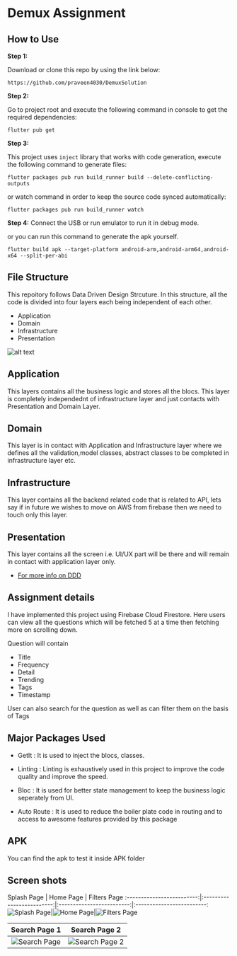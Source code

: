 # **Demux Assignment**

## How to Use

**Step 1:**

Download or clone this repo by using the link below:

```
https://github.com/praveen4030/DemuxSolution
```

**Step 2:**

Go to project root and execute the following command in console to get the required dependencies: 

```
flutter pub get
```

**Step 3:**

This project uses `inject` library that works with code generation, execute the following command to generate files:

```
flutter packages pub run build_runner build --delete-conflicting-outputs
```

or watch command in order to keep the source code synced automatically:

```
flutter packages pub run build_runner watch
```

**Step 4:**
Connect the USB or run emulator to run it in debug mode.

or you can run this command to generate the apk yourself.

```
flutter build apk --target-platform android-arm,android-arm64,android-x64 --split-per-abi
```

## File Structure
This repoitory follows Data Driven Design Strcuture.
In this structure, all the code is divided into four layers each being independent of each other.

- Application
- Domain
- Infrastructure
- Presentation

![alt text](ss/ddd.svg)

## Application

This layers contains all the business logic and stores all the blocs.
This layer is completely independednt of infrastructure layer and just contacts with Presentation and Domain Layer.

## Domain

This layer is in contact with Application and Infrastructure layer where we defines all the validation,model classes, abstract classes to be completed in infrastructure layer etc.

## Infrastructure

This layer contains all the backend related code that is related to API,
lets say if in future we wishes to move on AWS from firebase
then we need to touch only this layer.

## Presentation

This layer contains all the screen i.e. UI/UX part will be there and will remain in contact with application layer only.

- [For more info on DDD](https://www.youtube.com/watch?v=RMiN59x3uH0&list=PLB6lc7nQ1n4iS5p-IezFFgqP6YvAJy84U)

## Assignment details

I have implemented this project using Firebase Cloud Firestore. Here users can view all the questions which will be fetched 5 at a time then fetching more on scrolling down.

Question will contain

- Title
- Frequency
- Detail
- Trending
- Tags
- Timestamp

User can also search for the question as well as can filter them on the basis of Tags

## Major Packages Used

- GetIt
: It is used to inject the blocs, classes.

- Linting
 : Linting is exhaustively used in this project to improve the code quality and improve the speed.

- Bloc
 : It is used for better state management to keep the business logic seperately from UI.

- Auto Route
 : It is used to reduce the boiler plate code in routing and to access to awesome features provided by this package

## APK
You can find the apk to test it inside APK folder

## Screen shots


Splash Page | Home Page | Filters Page
:-------------------------:|:-------------------------:|:-------------------------:|:-------------------------:
![Splash Page](ss/splash.jpeg "Splash Page")|![Home Page](ss/home.jpeg "Home Page")|![Filters Page](ss/filters.jpeg "Filters Page")

Search Page 1 | Search Page 2
:-------------------------:|:-------------------------:
![Search Page](ss/search2.jpeg "Search Page")|![Search Page 2](ss/search1.jpeg "Search Page 2")